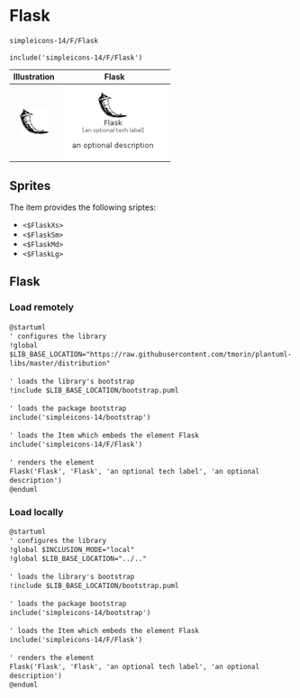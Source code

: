 # Flask


```text
simpleicons-14/F/Flask
```

```text
include('simpleicons-14/F/Flask')
```



| Illustration | Flask |
| :---: | :---: |
| ![illustration for Illustration](../../simpleicons-14/F/Flask.png) | ![illustration for Flask](../../simpleicons-14/F/Flask.Local.png) |



## Sprites
The item provides the following sriptes:

- `<$FlaskXs>`
- `<$FlaskSm>`
- `<$FlaskMd>`
- `<$FlaskLg>`





## Flask

### Load remotely
```plantuml
@startuml
' configures the library
!global $LIB_BASE_LOCATION="https://raw.githubusercontent.com/tmorin/plantuml-libs/master/distribution"

' loads the library's bootstrap
!include $LIB_BASE_LOCATION/bootstrap.puml

' loads the package bootstrap
include('simpleicons-14/bootstrap')

' loads the Item which embeds the element Flask
include('simpleicons-14/F/Flask')

' renders the element
Flask('Flask', 'Flask', 'an optional tech label', 'an optional description')
@enduml
```

### Load locally
```plantuml
@startuml
' configures the library
!global $INCLUSION_MODE="local"
!global $LIB_BASE_LOCATION="../.."

' loads the library's bootstrap
!include $LIB_BASE_LOCATION/bootstrap.puml

' loads the package bootstrap
include('simpleicons-14/bootstrap')

' loads the Item which embeds the element Flask
include('simpleicons-14/F/Flask')

' renders the element
Flask('Flask', 'Flask', 'an optional tech label', 'an optional description')
@enduml
```

